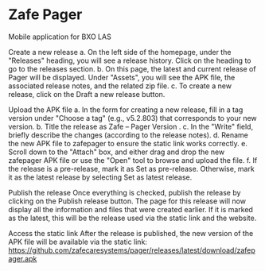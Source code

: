 # Zafe Pager
Mobile application for BXO LAS

Create a new release
a. On the left side of the homepage, under the "Releases" heading, you will see a release history. Click on the heading to go to the releases section.
b. On this page, the latest and current release of Pager will be displayed. Under "Assets", you will see the APK file, the associated release notes, and the related zip file.
c. To create a new release, click on the Draft a new release button.

Upload the APK file
a. In the form for creating a new release, fill in a tag version under "Choose a tag" (e.g., v5.2.803) that corresponds to your new version.
b. Title the release as Zafe – Pager Version <version number>.
c. In the "Write" field, briefly describe the changes (according to the release notes).
d. Rename the new APK file to zafepager to ensure the static link works correctly.
e. Scroll down to the "Attach" box, and either drag and drop the new zafepager APK file or use the "Open" tool to browse and upload the file.
f. If the release is a pre-release, mark it as Set as pre-release. Otherwise, mark it as the latest release by selecting Set as latest release.

Publish the release
Once everything is checked, publish the release by clicking on the Publish release button. The page for this release will now display all the information and files that were created earlier. If it is marked as the latest, this will be the release used via the static link and the website.

Access the static link
After the release is published, the new version of the APK file will be available via the static link:
https://github.com/zafecaresystems/pager/releases/latest/download/zafepager.apk
